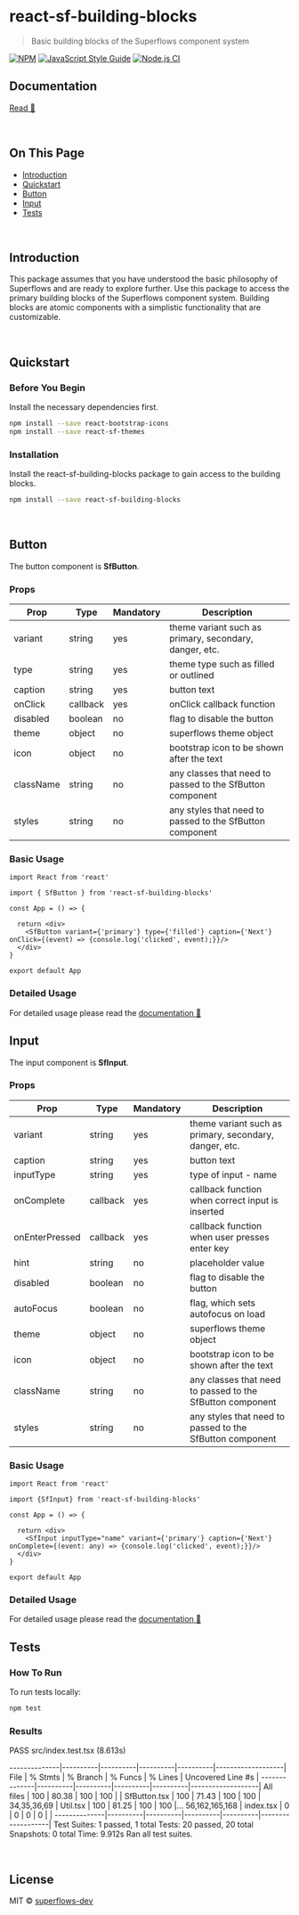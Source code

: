 # react-sf-building-blocks

> Basic building blocks of the Superflows component system

[![NPM](https://img.shields.io/npm/v/react-sf-themes.svg)](https://www.npmjs.com/package/react-sf-themes) [![JavaScript Style Guide](https://img.shields.io/badge/code_style-standard-brightgreen.svg)](https://standardjs.com) [![Node.js CI](https://github.com/superflows-dev/react-sf-themes/actions/workflows/node.js.yml/badge.svg)](https://github.com/superflows-dev/react-sf-themes/actions/workflows/node.js.yml)


## Documentation

[Read 📖](#http://superflows.dev/docs/category/building-blocks)

<br />

## On This Page

- [Introduction](#introduction)
- [Quickstart](#quickstart)
- [Button](#button)
- [Input](#input)
- [Tests](#tests)

<br />

## Introduction

This package assumes that you have understood the basic philosophy of Superflows and are ready to explore further. Use this package to access the primary building blocks of the Superflows component system. Building blocks are atomic components with a simplistic functionality that are customizable. 

<br />

## Quickstart

### Before You Begin

Install the necessary dependencies first.

```bash
npm install --save react-bootstrap-icons
npm install --save react-sf-themes
```

### Installation

Install the react-sf-building-blocks package to gain access to the building blocks.

```bash
npm install --save react-sf-building-blocks
```

<br />

## Button

The button component is **SfButton**.

### Props

| Prop          | Type           | Mandatory | Description 
|---------------|----------------|-----------|---------------------------------
| variant       | string         | yes       | theme variant such as primary, secondary, danger, etc.
| type          | string         | yes       | theme type such as filled or outlined
| caption       | string         | yes       | button text
| onClick       | callback       | yes       | onClick callback function
| disabled      | boolean        | no        | flag to disable the button
| theme         | object         | no        | superflows theme object
| icon          | object         | no        | bootstrap icon to be shown after the text
| className     | string         | no        | any classes that need to passed to the SfButton component
| styles        | string         | no        | any styles that need to passed to the SfButton component

### Basic Usage

```tsx
import React from 'react'

import { SfButton } from 'react-sf-building-blocks'

const App = () => {

  return <div>
    <SfButton variant={'primary'} type={'filled'} caption={'Next'} onClick={(event) => {console.log('clicked', event);}}/>
  </div>
}

export default App
```

### Detailed Usage

For detailed usage please read the [documentation 📖](#http://superflows.dev/docs/building-blocks/button)

## Input

The input component is **SfInput**.

### Props

| Prop           | Type           | Mandatory | Description 
|----------------|----------------|-----------|---------------------------------
| variant        | string         | yes       | theme variant such as primary, secondary, danger, etc.
| caption        | string         | yes       | button text
| inputType      | string         | yes       | type of input - name
| onComplete     | callback       | yes       | callback function when correct input is inserted
| onEnterPressed | callback       | yes       | callback function when user presses enter key
| hint           | string         | no        | placeholder value
| disabled       | boolean        | no        | flag to disable the button
| autoFocus      | boolean        | no        | flag, which sets autofocus on load
| theme          | object         | no        | superflows theme object
| icon           | object         | no        | bootstrap icon to be shown after the text
| className      | string         | no        | any classes that need to passed to the SfButton component
| styles         | string         | no        | any styles that need to passed to the SfButton component

### Basic Usage

```tsx
import React from 'react'

import {SfInput} from 'react-sf-building-blocks'

const App = () => {

  return <div>
    <SfInput inputType="name" variant={'primary'} caption={'Next'} onComplete={(event: any) => {console.log('clicked', event);}}/>
  </div>
}

export default App
```

### Detailed Usage

For detailed usage please read the [documentation 📖](#http://superflows.dev/docs/building-blocks/input)

## Tests

### How To Run

To run tests locally:

```bash
npm test
```

### Results

PASS src/index.test.tsx (8.613s)

--------------|----------|----------|----------|----------|-------------------|
File          |  % Stmts | % Branch |  % Funcs |  % Lines | Uncovered Line #s |
--------------|----------|----------|----------|----------|-------------------|
All files     |      100 |    80.38 |      100 |      100 |                   |
 SfButton.tsx |      100 |    71.43 |      100 |      100 |       34,35,36,69 |
 Util.tsx     |      100 |    81.25 |      100 |      100 |... 56,162,165,168 |
 index.tsx    |        0 |        0 |        0 |        0 |                   |
--------------|----------|----------|----------|----------|-------------------|
Test Suites: 1 passed, 1 total
Tests:       20 passed, 20 total
Snapshots:   0 total
Time:        9.912s
Ran all test suites.

<br />


## License

MIT © [superflows-dev](https://github.com/superflows-dev)
